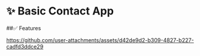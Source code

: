 # ✨ Basic Contact App

##✅ Features

https://github.com/user-attachments/assets/d42de9d2-b309-4827-b227-cadfd3ddce29

